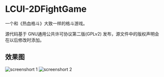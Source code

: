 LCUI-2DFightGame
================

一个和《热血格斗》大致一样的格斗游戏。

源代码基于 GNU通用公共许可协议第二版(GPLv2) 发布，源文件中的版权声明会在以后修改时添加。

## 效果图
![screenshort 1](http://lcui.org/files/images/game/2013-10-17-18-48-51.png)
![screenshort 2](http://lcui.org/files/images/LCUI-2DFightGame-screenshots.png)
